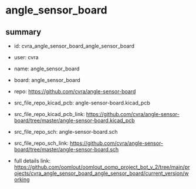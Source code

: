 # angle_sensor_board
 
## summary 
* id: cvra_angle_sensor_board_angle_sensor_board
* user: cvra
* name: angle_sensor_board
* board: angle_sensor_board
* repo: https://github.com/cvra/angle-sensor-board
* src_file_repo_kicad_pcb: angle-sensor-board.kicad_pcb
* src_file_repo_kicad_pcb_link: https://github.com/cvra/angle-sensor-board/tree/master/angle-sensor-board.kicad_pcb


* src_file_repo_sch: angle-sensor-board.sch
* src_file_repo_sch_link: https://github.com/cvra/angle-sensor-board/tree/master/angle-sensor-board.sch
* full details link: https://github.com/oomlout/oomlout_oomp_project_bot_v_2/tree/main/projects/cvra_angle_sensor_board_angle_sensor_board/current_version/working  







